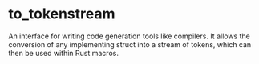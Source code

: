 # to_tokenstream

An interface for writing code generation tools like compilers. It allows the conversion of
any implementing struct into a stream of tokens, which can then be used within Rust macros.
